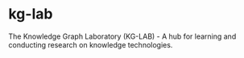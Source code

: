 # kg-lab
The Knowledge Graph Laboratory (KG-LAB) - A hub for learning and conducting research on knowledge technologies.
